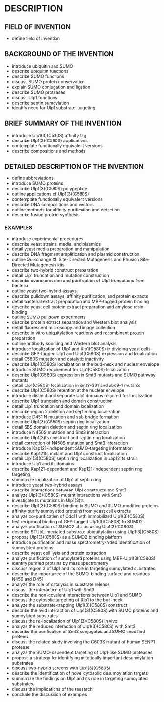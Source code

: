 # DESCRIPTION

## FIELD OF INVENTION

- define field of invention

## BACKGROUND OF THE INVENTION

- introduce ubiquitin and SUMO
- describe ubiquitin functions
- describe SUMO functions
- discuss SUMO protein conservation
- explain SUMO conjugation and ligation
- describe SUMO proteases
- discuss Ulp1 functions
- describe septin sumoylation
- identify need for Ulp1 substrate-targeting

## BRIEF SUMMARY OF THE INVENTION

- introduce Ulp1(3)(C580S) affinity tag
- describe Ulp1(3)(C580S) applications
- contemplate functionally equivalent versions
- describe compositions and methods

## DETAILED DESCRIPTION OF THE INVENTION

- define abbreviations
- introduce SUMO proteins
- describe Ulp1(3)(C580S) polypeptide
- outline applications of Ulp1(3)(C580S)
- contemplate functionally equivalent versions
- describe DNA compositions and vectors
- outline methods for affinity purification and detection
- describe fusion protein synthesis

### EXAMPLES

- introduce experimental procedures
- describe yeast strains, media, and plasmids
- detail yeast media preparation and manipulation
- describe DNA fragment amplification and plasmid construction
- outline Quikchange XL Site-Directed Mutagenesis and Phusion Site-Directed Mutagenesis kits
- describe two-hybrid construct preparation
- detail Ulp1 truncation and mutation construction
- describe overexpression and purification of Ulp1 truncations from bacteria
- outline yeast two-hybrid assays
- describe pulldown assays, affinity purification, and protein extracts
- detail bacterial extract preparation and MBP-tagged protein binding
- describe yeast cell protein extract preparation and amylose resin binding
- outline SUMO pulldown experiments
- describe protein extract separation and Western blot analysis
- detail fluorescent microscopy and image collection
- describe in vitro ubiquitylation reactions and recombinant protein preparation
- outline antibody sourcing and Western blot analysis
- introduce localization of Ulp1 and Ulp1(C580S) in dividing yeast cells
- describe GFP-tagged Ulp1 and Ulp1(C580S) expression and localization
- detail C580S mutation and catalytic inactivity
- describe Ulp1(C580S) localization at the bud-neck and nuclear envelope
- introduce SUMO requirement for Ulp1(C580S) localization
- describe Ulp1(C580S) expression in Smt3 mutants and SUMO pathway mutants
- detail Ulp1(C580S) localization in smt3-331 and ubc9-1 mutants
- describe Ulp1(C580S) retention at the nuclear envelope
- introduce distinct and separate Ulp1 domains required for localization
- describe Ulp1 truncation and domain construction
- detail Ulp1 truncation and domain localization
- describe region 2 deletion and septin ring localization
- introduce D451 N mutation and salt-bridge formation
- describe Ulp1(3)(C580S) septin ring localization
- detail SBS domain deletion and septin ring localization
- introduce N450S mutation and Smt3 interaction
- describe Ulp1(3)ts construct and septin ring localization
- detail correction of N450S mutation and Smt3 interaction
- introduce Kap121-independent SUMO-targeting information
- describe Kap121ts mutant and Ulp1 construct localization
- detail Ulp1(3)(C580S) septin ring localization in kap121ts strain
- introduce Ulp1 and its domains
- describe Kap121-dependent and Kap121-independent septin ring targeting
- summarize localization of Ulp1 at septin ring
- introduce yeast two-hybrid assays
- describe interactions between Ulp1 constructs and Smt3
- analyze Ulp1(3)(C580S) mutant interactions with Smt3
- investigate ts mutations in Ulp1(3)ts
- describe Ulp1(3)(C580S) binding to SUMO and SUMO-modified proteins
- affinity-purify sumoylated proteins from yeast cell extracts
- analyze co-purification of Cdc11 with immobilized Ulp1(3)(C580S)
- test reciprocal binding of GFP-tagged Ulp1(3)(C580S) to SUMO2
- analyze purification of SUMO2 chains using Ulp1(3)(C580S)
- describe STUbL-mediated substrate ubiquitylation using Ulp1(3)(C580S)
- propose Ulp1(3)(C580S) as a SUMO2 binding platform
- introduce purification and mass spectrometry-aided identification of sumoylated proteins
- describe yeast cell lysis and protein extraction
- analyze purification of sumoylated proteins using MBP-Ulp1(3)(C580S)
- identify purified proteins by mass spectrometry
- discuss region 3 of Ulp1 and its role in targeting sumoylated substrates
- describe the importance of the SUMO-binding surface and residues N450 and D451
- analyze the role of catalysis in substrate release
- discuss the interaction of Ulp1 with Smt3
- describe the non-covalent interactions between Ulp1 and SUMO
- discuss the cytosolic targeting of Ulp1 to the bud-neck
- analyze the substrate-trapping Ulp1(3)(C580S) construct
- describe the avid interaction of Ulp1(3)(C580S) with SUMO proteins and sumoylated substrates
- discuss the re-localization of Ulp1(3)(C580S) in vivo
- analyze the reduced interaction of Ulp1(3)(C580S) with Smt3
- describe the purification of Smt3 conjugates and SUMO-modified proteins
- discuss the related study involving the C603S mutant of human SENP1 protease
- analyze the SUMO-dependent targeting of Ulp1-like SUMO proteases
- propose a strategy for identifying mitotically important desumoylation substrates
- discuss two-hybrid screens with Ulp1(3)(C580S)
- describe the identification of novel cytosolic desumoylation targets
- summarize the findings on Ulp1 and its role in targeting sumoylated substrates
- discuss the implications of the research
- conclude the discussion of examples

